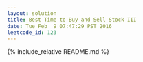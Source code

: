 ```yaml
---
layout: solution
title: Best Time to Buy and Sell Stock III
date: Tue Feb  9 07:47:29 PST 2016
leetcode_id: 123
---
```

{% include_relative README.md %}
